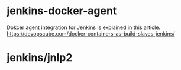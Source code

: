 # jenkins-docker-agent

Dokcer agent integration for Jenkins is explained in this article. https://devopscube.com/docker-containers-as-build-slaves-jenkins/
# jenkins/jnlp2
